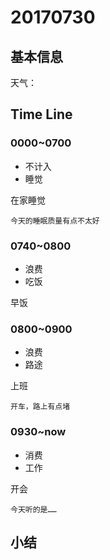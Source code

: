 # 20170730



## 基本信息

天气：



## Time Line

### 0000~0700

* 不计入
* 睡觉

在家睡觉

~~~MD-TimeLogger
今天的睡眠质量有点不太好
~~~

### 0740~0800

* 浪费
* 吃饭

早饭

### 0800~0900

* 浪费
* 路途

上班

~~~ MD-TimeLogger
开车，路上有点堵
~~~

### 0930~now

* 消费
* 工作

开会

~~~ MD-TimeLogger
今天听的是……
~~~



## 小结

